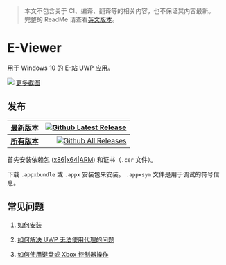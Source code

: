 > 本文不包含关于 CI、编译、翻译等的相关内容，也不保证其内容最新。  
> 完整的 ReadMe 请查看[英文版本](/README.md)。

# E-Viewer
用于 Windows 10 的 E-站 UWP 应用。

[![](https://raw.github.com/wiki/OpportunityLiu/E-Viewer/Images/Screenshots/1.png)](https://github.com/OpportunityLiu/E-Viewer/wiki)
[更多截图](https://github.com/OpportunityLiu/E-Viewer/wiki/主页)  

## 发布
| [**最新版本**](https://github.com/OpportunityLiu/E-Viewer/releases/latest) | [![Github Latest Release](https://img.shields.io/github/downloads/OpportunityLiu/E-Viewer/latest/total.svg)](https://github.com/OpportunityLiu/E-Viewer/releases/latest) |
| :--- | ---: |
| [**所有版本**](https://github.com/OpportunityLiu/E-Viewer/releases) | [![Github All Releases](https://img.shields.io/github/downloads/OpportunityLiu/E-Viewer/total.svg)](https://github.com/OpportunityLiu/E-Viewer/releases) |

首先安装依赖包 ([x86](https://raw.github.com/wiki/OpportunityLiu/E-Viewer/Dependencies/x86.zip)|[x64](https://raw.github.com/wiki/OpportunityLiu/E-Viewer/Dependencies/x64.zip)|[ARM](https://raw.github.com/wiki/OpportunityLiu/E-Viewer/Dependencies/ARM.zip)) 和证书（`.cer` 文件）。
 
下载 `.appxbundle` 或 `.appx` 安装包来安装。
`.appxsym` 文件是用于调试的符号信息。

## 常见问题
1. [如何安装](https://github.com/OpportunityLiu/E-Viewer/wiki/安装说明)

2. [如何解决 UWP 无法使用代理的问题](https://github.com/OpportunityLiu/E-Viewer/wiki/解决连接问题)

3. [如何使用键盘或 Xbox 控制器操作](https://github.com/OpportunityLiu/E-Viewer/wiki/提示)

